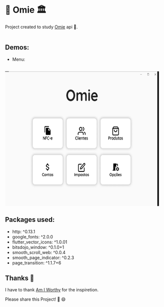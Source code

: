 # 💼 Omie 🏛

Project created to study [Omie](http://omie.com/) api 🎒.
<br/><br/>

## Demos:

- Menu:
<br/>
  <img src="https://raw.githubusercontent.com/Mosarto/omie/main/demo/menu.gif" width="623" height="440" title="Screen Shoot">

## Packages used:

- http: ^0.13.1
- google_fonts: ^2.0.0
- flutter_vector_icons: ^1.0.01
- bitsdojo_window: ^0.1.0+1
- smooth_scroll_web: ^0.0.4
- smooth_page_indicator: ^0.2.3
- page_transition: ^1.1.7+6


## Thanks 👏

I have to thank [Am I Worthy](https://www.youtube.com/channel/UCXGfNWkgQ7KThxoiESymb5w) for the inspiretion. 

Please share this Project! 🤝 😄
